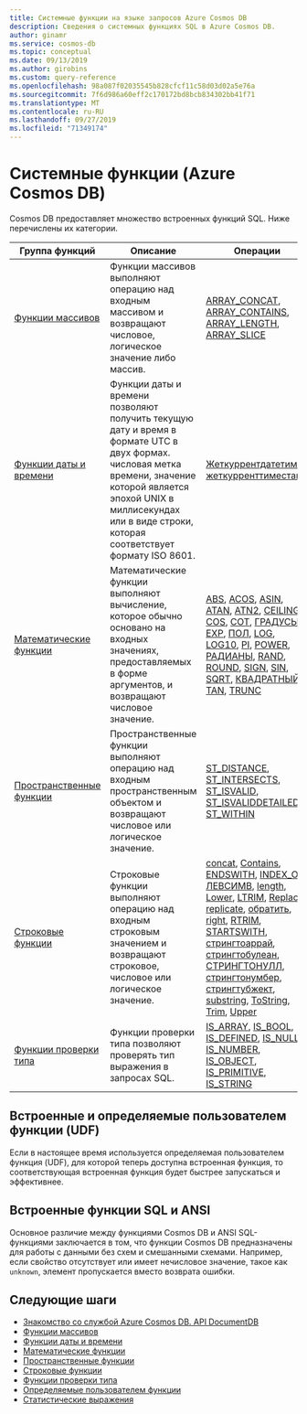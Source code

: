 ```yaml
---
title: Системные функции на языке запросов Azure Cosmos DB
description: Сведения о системных функциях SQL в Azure Cosmos DB.
author: ginamr
ms.service: cosmos-db
ms.topic: conceptual
ms.date: 09/13/2019
ms.author: girobins
ms.custom: query-reference
ms.openlocfilehash: 98a087f02035545b828cfcf11c58d03d02a5e76a
ms.sourcegitcommit: 7f6d986a60eff2c170172bd8bcb834302bb41f71
ms.translationtype: MT
ms.contentlocale: ru-RU
ms.lasthandoff: 09/27/2019
ms.locfileid: "71349174"
---
```

# <a name="system-functions-azure-cosmos-db"></a>Системные функции (Azure Cosmos DB)

 Cosmos DB предоставляет множество встроенных функций SQL. Ниже перечислены их категории.  
  
|Группа функций|Описание|Операции|  
|--------------|-----------------|-----------------| 
|[Функции массивов](sql-query-array-functions.md)|Функции массивов выполняют операцию над входным массивом и возвращают числовое, логическое значение либо массив. | [ARRAY_CONCAT](sql-query-array-concat.md), [ARRAY_CONTAINS](sql-query-array-contains.md), [ARRAY_LENGTH](sql-query-array-length.md), [ARRAY_SLICE](sql-query-array-slice.md) |
|[Функции даты и времени](sql-query-date-time-functions.md)|Функции даты и времени позволяют получить текущую дату и время в формате UTC в двух формах. числовая метка времени, значение которой является эпохой UNIX в миллисекундах или в виде строки, которая соответствует формату ISO 8601. | [Жеткуррентдатетиме](sql-query-getcurrentdatetime.md), [жеткурренттиместамп](sql-query-getcurrenttimestamp.md) |
|[Математические функции](sql-query-mathematical-functions.md)|Математические функции выполняют вычисление, которое обычно основано на входных значениях, предоставляемых в форме аргументов, и возвращают числовое значение. | [ABS](sql-query-abs.md), [ACOS](sql-query-acos.md), [ASIN](sql-query-asin.md), [ATAN](sql-query-atan.md), [ATN2](sql-query-atn2.md), [CEILING](sql-query-ceiling.md), [COS](sql-query-cos.md), [COT](sql-query-cot.md), [ГРАДУСЫ](sql-query-degrees.md), [EXP](sql-query-exp.md), [ПОЛ](sql-query-floor.md), [LOG](sql-query-log.md), [LOG10](sql-query-log10.md), [PI](sql-query-pi.md), [POWER](sql-query-power.md), [РАДИАНЫ](sql-query-radians.md), [RAND](sql-query-rand.md), [ROUND](sql-query-round.md), [SIGN](sql-query-sign.md), [SIN](sql-query-sin.md), [SQRT](sql-query-sqrt.md), [КВАДРАТНЫЙ](sql-query-square.md), [TAN](sql-query-tan.md), [TRUNC](sql-query-trunc.md) |
|[Пространственные функции](sql-query-spatial-functions.md)|Пространственные функции выполняют операцию над входным пространственным объектом и возвращают числовое или логическое значение. | [ST_DISTANCE](sql-query-st-distance.md), [ST_INTERSECTS](sql-query-st-intersects.md), [ST_ISVALID](sql-query-st-isvalid.md), [ST_ISVALIDDETAILED](sql-query-st-isvaliddetailed.md), [ST_WITHIN](sql-query-st-within.md) |
|[Строковые функции](sql-query-string-functions.md)|Cтроковые функции выполняют операцию над входным строковым значением и возвращают строковое, числовое или логическое значение. | [concat](sql-query-concat.md), [Contains](sql-query-contains.md), [ENDSWITH](sql-query-endswith.md), [INDEX_OF](sql-query-index-of.md), [ЛЕВСИМВ](sql-query-left.md), [length](sql-query-length.md), [Lower](sql-query-lower.md), [LTRIM](sql-query-ltrim.md), [Replace](sql-query-replace.md), [replicate](sql-query-replicate.md), [обратить](sql-query-reverse.md), [right](sql-query-right.md), [RTRIM](sql-query-rtrim.md), [ STARTSWITH](sql-query-startswith.md), [стрингтоаррай](sql-query-stringtoarray.md), [стрингтобулеан](sql-query-stringtoboolean.md), [СТРИНГТОНУЛЛ](sql-query-stringtonull.md), [стрингтонумбер](sql-query-stringtonumber.md), [стрингтубжект](sql-query-stringtoobject.md), [substring](sql-query-substring.md), [ToString](sql-query-tostring.md), [Trim](sql-query-trim.md), [Upper](sql-query-upper.md) |
|[Функции проверки типа](sql-query-type-checking-functions.md)|Функции проверки типа позволяют проверять тип выражения в запросах SQL. | [IS_ARRAY](sql-query-is-array.md), [IS_BOOL](sql-query-is-bool.md), [IS_DEFINED](sql-query-is-defined.md), [IS_NULL](sql-query-is-null.md), [IS_NUMBER](sql-query-is-number.md), [IS_OBJECT](sql-query-is-object.md), [IS_PRIMITIVE](sql-query-is-primitive.md), [IS_STRING](sql-query-is-string.md) |

## <a name="built-in-versus-user-defined-functions-udfs"></a>Встроенные и определяемые пользователем функции (UDF)

Если в настоящее время используется определяемая пользователем функция (UDF), для которой теперь доступна встроенная функция, то соответствующая встроенная функция будет быстрее запускаться и эффективнее.

## <a name="built-in-versus-ansi-sql-functions"></a>Встроенные функции SQL и ANSI

Основное различие между функциями Cosmos DB и ANSI SQL-функциями заключается в том, что функции Cosmos DB предназначены для работы с данными без схем и смешанными схемами. Например, если свойство отсутствует или имеет нечисловое значение, такое как `unknown`, элемент пропускается вместо возврата ошибки.

## <a name="next-steps"></a>Следующие шаги

- [Знакомство со службой Azure Cosmos DB. API DocumentDB](introduction.md)
- [Функции массивов](sql-query-array-functions.md)
- [Функции даты и времени](sql-query-date-time-functions.md)
- [Математические функции](sql-query-mathematical-functions.md)
- [Пространственные функции](sql-query-spatial-functions.md)
- [Строковые функции](sql-query-string-functions.md)
- [Функции проверки типа](sql-query-type-checking-functions.md)
- [Определяемые пользователем функции](sql-query-udfs.md)
- [Статистические выражения](sql-query-aggregates.md)
